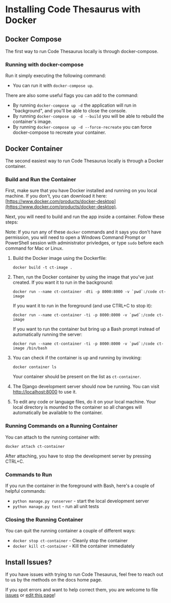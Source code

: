 # Installing Code Thesaurus with Docker

## Docker Compose

The first way to run Code Thesaurus locally is through docker-compose.

### Running with docker-compose

Run it simply executing the following command:
- You can run it with ```docker-compose up```.

There are also some useful flags you can add to the command:

- By running ```docker-compose up -d``` the application will run in "background", and you'll be able to close the console.
- By running ```docker-compose up -d --build``` you will be able to rebuild the container's image.
- By running ```docker-compose up -d --force-recreate``` you can force docker-compose to recreate your container.

## Docker Container

The second easiest way to run Code Thesaurus locally is through a Docker container.

### Build and Run the Container

First, make sure that you have Docker installed and running on you local machine. If you don't, you can download it here: [https://www.docker.com/products/docker-desktop](https://www.docker.com/products/docker-desktop).

Next, you will need to build and run the app inside a container. Follow these steps:

Note: If you run any of these `docker` commands and it says you don't have permission, you will need to open a Windows
Command Prompt or PowerShell session with administrator privledges, or type `sudo` before each command for Mac or Linux.

1. Build the Docker image using the Dockerfile:

   `docker build -t ct-image .`

1. Then, run the Docker container by using the image that you've just created. If you want it to run in the background:

   ``docker run --name ct-container -dti -p 8000:8000 -v `pwd`:/code ct-image``

   If you want it to run in the foreground (and use CTRL+C to stop it):

   ``docker run --name ct-container -ti -p 8000:8000 -v `pwd`:/code ct-image``

   If you want to run the container but bring up a Bash prompt instead of automatically running the server:

   ``docker run --name ct-container -ti -p 8000:8000 -v `pwd`:/code ct-image /bin/bash``

1. You can check if the container is up and running by invoking:

   `docker container ls`

   Your container should be present on the list as `ct-container`.

1. The Django development server should now be running. You can visit [http://localhost:8000](http://localhost:8000) to use it.

1. To edit any code or language files, do it on your local machine. Your local directory is mounted to the container so all changes will automatically be available to the container.

### Running Commands on a Running Container

You can attach to the running container with:

`docker attach ct-container`

After attaching, you have to stop the development server by pressing CTRL+C.

### Commands to Run

If you run the container in the foreground with Bash, here's a couple of helpful commands:

* `python manage.py runserver` - start the local development server
* `python manage.py test` - run all unit tests

### Closing the Running Container

You can quit the running container a couple of different ways:

* `docker stop ct-container` - Cleanly stop the container
* `docker kill ct-container` - Kill the container immediately

## Install Issues?

If you have issues with trying to run Code Thesaurus, feel free to reach out to us by the methods on the docs home page.

If you spot errors and want to help correct them, you are welcome to file [issues](https://github.com/codethesaurus/docs/issues)
or [edit this page](https://github.com/codethesaurus/docs/blob/main/docs/install.md)!
